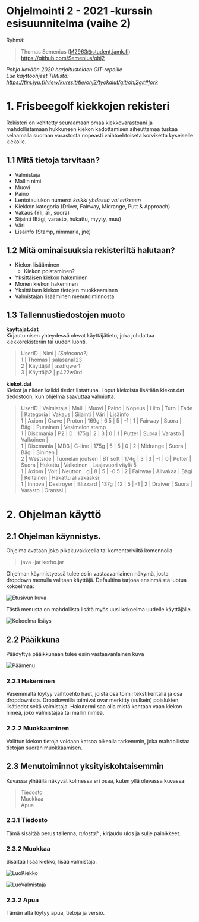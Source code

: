 # Ohjelmointi 2 - 2021 -kurssin esisuunnitelma (vaihe 2)

Ryhmä:
> Thomas Semenius (M2963@student.jamk.fi)  
> https://github.com/Semenius/ohj2

*Pohja kevään 2020 harjoitustöiden GIT-repoille*  
*Lue käyttöohjeet TIMistä: <https://tim.jyu.fi/view/kurssit/tie/ohj2/tyokalut/git/ohj2git#fork>*

# 1. Frisbeegolf kiekkojen rekisteri

Rekisteri on kehitetty seuraamaan omaa kiekkovarastoani ja mahdollistamaan hukkuneen kiekon kadottamisen aiheuttamaa tuskaa selaamalla suoraan varastosta nopeasti vaihtoehtoiseta korviketta kyseiselle kiekolle.

## 1.1 Mitä tietoja tarvitaan?

- Valmistaja
- Mallin nimi
- Muovi
- Paino
- Lentotaulukon numerot *kaikki yhdessä vai erikseen*  
- Kiekkon kategoria (Driver, Fairway, Midrange, Putt & Approach)
- Vakaus (Yli, ali, suora)
- Sijainti (Bägi, varasto, hukattu, myyty, muu)
- Väri
- Lisäinfo (Stamp, nimmaria, jne)


## 1.2 Mitä ominaisuuksia rekisteriltä halutaan?

- Kiekon lisääminen
  - Kiekon poistaminen?
- Yksittäisen kiekon hakeminen
- Monen kiekon hakeminen
- Yksittäisen kiekon tietojen muokkaaminen
- Valmistajan lisääminen menutoiminnosta 

## 1.3 Tallennustiedostojen muoto

**kayttajat.dat**  
Kirjautumisen yhteydessä olevat käyttäjätieto, joka johdattaa kiekkorekisteriin tai uuden luonti.

> UserID  | Nimi      | *(Salasana?)*  
> 1       | Thomas    | salasana123  
> 2       | Käyttäjä1 | asdfqwer1!  
> 3       | Käyttäjä2 | p422w0rd  

**kiekot.dat**  
Kiekot ja niiden kaikki tiedot listattuna. Loput kiekoista lisätään kiekot.dat tiedostoon, kun ohjelma saavuttaa valmiutta.

> UserID  | Valmistaja | Malli | Muovi  | Paino | Nopeus | Liito | Turn | Fade | Kategoria | Vakaus  | Sijainti  | Väri      | Lisäinfo  
> 1       | Axiom      | Crave | Proton | 169g  | 6.5    | 5     | -1   | 1    | Fairway   | Suora   | Bägi      | Punainen  | Vesimelon stamp  
> 1       | Discmania  | P2    | D      | 175g  | 2      | 3     | 0    | 1    | Putter    | Suora   | Varasto   | Valkoinen |  
> 1       | Discmania  | MD3   | C-line      | 175g  | 5      | 5     | 0    | 2    | Midrange    | Suora   | Bägi   | Sininen |  
> 2       | Westside  | Tuonelan joutsen | BT soft      | 174g  | 3      | 3     | -1    | 0    | Putter    | Suora   | Hukattu   | Valkoinen | Laajavuori väylä 5  
> 1       | Axiom  | Volt    | Neutron      | g  | 8      | 5     | -0.5    | 2    | Fairway    | Alivakaa   | Bägi   | Keltainen | Hakattu alivakaaksi  
> 1        | Innova  | Destroyer    | Blizzard      | 137g  | 12      | 5     | -1    | 2    | Draiver    | Suora   | Varasto   | Oranssi |   



# 2. Ohjelman käyttö

## 2.1 Ohjelman käynnistys.


Ohjelma avataan joko pikakuvakkeella tai komentoriviltä komennolla
> java -jar kerho.jar

Ohjelman käynnistyessä tulee esiin vastaavanlainen näkymä, josta dropdown menulla valitaan käyttäjä. Defaultina tarjoaa ensinmäistä luotua kokoelmaa:

![Etusivun kuva](kuvat/loginMenu.png)

Tästä menusta on mahdollista lisätä myös uusi kokoelma uudelle käyttäjälle.

![Kokoelma lisäys](kuvat/luoUser.png)

## 2.2 Pääikkuna

Päädyttyä pääikkunaan tulee esiin vastaavanlainen kuva

![Päämenu](kuvat/mainMenu.png)

### 2.2.1 Hakeminen

Vasemmalta löytyy vaihtoehto haut, joista osa toimii tekstikentällä ja osa dropdownista. Dropdownilla toimivat ovar merkitty (sulkein) poislukien lisätiedot sekä valmistaja. Hakutermi saa olla mistä kohtaan vaan kiekon nimeä, joko valmistajaa tai mallin nimeä.

### 2.2.2 Muokkaaminen

Valittun kiekon tietoja voidaan katsoa oikealla tarkemmin, joka mahdollistaa tietojan suoran muokkaamisen. <!-- Onko tallentaminen mahdollista tehdä automaattiseksi?-->

## 2.3 Menutoiminnot yksityiskohtaisemmin

Kuvassa ylhäällä näkyvät kolmessa eri osaa, kuten yllä olevassa kuvassa:

> Tiedosto  
> Muokkaa  
> Apua

### 2.3.1 Tiedosto

Tämä sisältää perus tallenna, *tulosta?* , kirjaudu ulos ja sulje painikkeet.

### 2.3.2 Muokkaa

Sisältää lisää kiekko, lisää valmistaja.

![LuoKiekko](kuvat/luoKiekko.png)

![LuoValmistaja](kuvat/luoValmistaja.png)

### 2.3.2 Apua

Tämän alta löytyy apua, tietoja ja versio.
